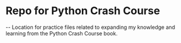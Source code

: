 # Repo for Python Crash Course

-- Location for practice files related to expanding my knowledge and learning from the Python Crash Course book.
